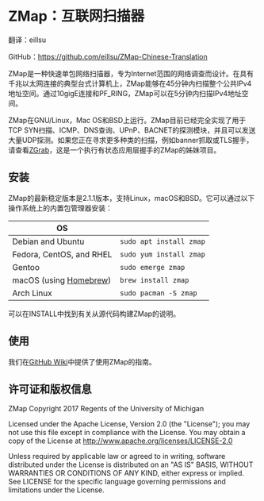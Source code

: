 ZMap：互联网扫描器
==========================

翻译：eillsu

GitHub：https://github.com/eillsu/ZMap-Chinese-Translation

ZMap是一种快速单包网络扫描器，专为Internet范围的网络调查而设计。在具有千兆以太网连接的典型台式计算机上，ZMap能够在45分钟内扫描整个公共IPv4地址空间。通过10gigE连接和PF_RING，ZMap可以在5分钟内扫描IPv4地址空间。

ZMap在GNU/Linux，Mac OS和BSD上运行。ZMap目前已经完全实现了用于TCP SYN扫描、ICMP、DNS查询、UPnP、BACNET的探测模块，并且可以发送大量UDP探测。如果您正在寻求更多种类的扫描，例如banner抓取或TLS握手，请查看[ZGrab](https://github.com/zmap/zgrab)，这是一个执行有状态应用层握手的ZMap的姊妹项目。

安装
------------

ZMap的最新稳定版本是2.1.1版本，支持Linux，macOS和BSD。它可以通过以下操作系统上的内置包管理器安装：

| OS                                        |                             |
| ----------------------------------------- | --------------------------- |
| Debian and Ubuntu                         | `sudo apt install zmap`     |
| Fedora, CentOS, and RHEL                  | `sudo yum install zmap`     |
| Gentoo                                    | `sudo emerge zmap`          |
| macOS (using [Homebrew](https://brew.sh)) | `brew install zmap`         |
| Arch Linux                                | `sudo pacman -S zmap`       |

可以在INSTALL中找到有关从源代码构建ZMap的说明。

使用
-----

我们在[GitHub Wiki](https://github.com/zmap/zmap/wiki)中提供了使用ZMap的指南。

许可证和版权信息
---------------------

ZMap Copyright 2017 Regents of the University of Michigan

Licensed under the Apache License, Version 2.0 (the "License"); you may not use
this file except in compliance with the License. You may obtain a copy of the
License at http://www.apache.org/licenses/LICENSE-2.0

Unless required by applicable law or agreed to in writing, software distributed
under the License is distributed on an "AS IS" BASIS, WITHOUT WARRANTIES OR
CONDITIONS OF ANY KIND, either express or implied. See LICENSE for the specific
language governing permissions and limitations under the License.